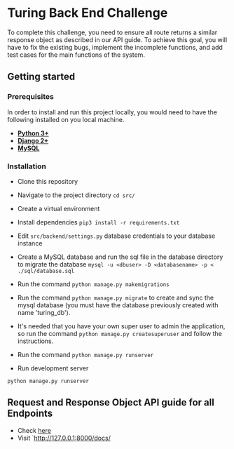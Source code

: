 # Turing Back End Challenge
To complete this challenge, you need to ensure all route returns a similar response object as described in our API guide. To achieve this goal, you will have to fix the existing bugs, implement the incomplete functions, and add test cases for the main functions of the system.

## Getting started

### Prerequisites

In order to install and run this project locally, you would need to have the following installed on you local machine.

* [**Python 3+**](https://www.python.org/downloads/release/python-368/)
* [**Django 2+**](https://www.djangoproject.com/download/) 
* [**MySQL**](https://www.mysql.com/downloads/)


### Installation

* Clone this repository
* Navigate to the project directory `cd src/`
* Create a virtual environment
* Install dependencies `pip3 install -r requirements.txt`

* Edit `src/backend/settings.py` database credentials to your database instance

* Create a MySQL database and run the sql file in the database directory to migrate the database
`mysql -u <dbuser> -D <databasename> -p < ./sql/database.sql`

* Run the command `python manage.py makemigrations` 

* Run the command `python manage.py migrate` to create and sync the mysql database (you must have the database previously created with name 'turing_db').

* It's needed that you have your own super user to admin the application, so run the command `python manage.py createsuperuser` and follow the instructions.

* Run the command `python manage.py runserver`

* Run development server

`python manage.py runserver`		

## Request and Response Object API guide for all Endpoints

* Check [here](https://docs.google.com/document/d/1J12z1vPo8S5VEmcHGNejjJBOcqmPrr6RSQNdL58qJyE/edit?usp=sharing)
* Visit `http://127.0.0.1:8000/docs/

